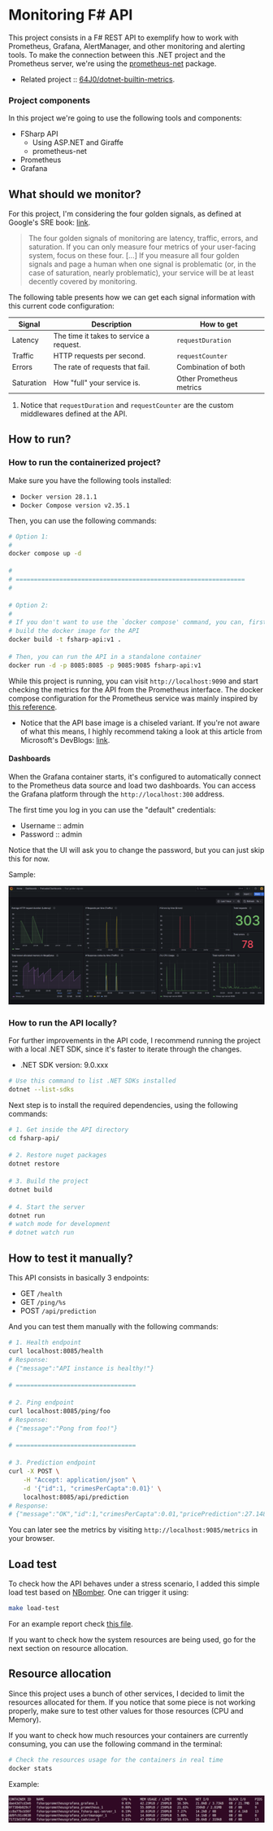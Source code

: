 # Monitoring F# API

This project consists in a F# REST API to exemplify how to work with Prometheus,
Grafana, AlertManager, and other monitoring and alerting tools. To make the
connection between this .NET project and the Prometheus server, we're using the
[prometheus-net](https://github.com/prometheus-net/prometheus-net) package.

+ Related project :: [64J0/dotnet-builtin-metrics](https://github.com/64J0/dotnet-builtin-metrics).

### Project components

In this project we're going to use the following tools and components:

* FSharp API
  * Using ASP.NET and Giraffe
  * prometheus-net
* Prometheus
* Grafana

## What should we monitor?

For this project, I'm considering the four golden signals, as defined at
Google's SRE book: [link](https://sre.google/sre-book/monitoring-distributed-systems/#xref_monitoring_golden-signals).

> The four golden signals of monitoring are latency, traffic, errors, and
> saturation. If you can only measure four metrics of your user-facing system,
> focus on these four. [...] If you measure all four golden signals and page a
> human when one signal is problematic (or, in the case of saturation, nearly
> problematic), your service will be at least decently covered by monitoring.

The following table presents how we can get each signal information with this
current code configuration:

| Signal     | Description                             | How to get               |
|------------|-----------------------------------------|--------------------------|
| Latency    | The time it takes to service a request. | `requestDuration`        |
| Traffic    | HTTP requests per second.               | `requestCounter`         |
| Errors     | The rate of requests that fail.         | Combination of both      |
| Saturation | How "full" your service is.             | Other Prometheus metrics |

1. Notice that `requestDuration` and `requestCounter` are the custom middlewares
   defined at the API.

## How to run?

### How to run the containerized project?

Make sure you have the following tools installed:

* `Docker version 28.1.1`
* `Docker Compose version v2.35.1`

Then, you can use the following commands:

```bash
# Option 1:
#
docker compose up -d

#
# ===============================================================
#

# Option 2:
#
# If you don't want to use the `docker compose' command, you can, first
# build the docker image for the API
docker build -t fsharp-api:v1 .

# Then, you can run the API in a standalone container
docker run -d -p 8085:8085 -p 9085:9085 fsharp-api:v1
```

While this project is running, you can visit `http://localhost:9090` and start
checking the metrics for the API from the Prometheus interface. The
docker compose configuration for the Prometheus service was mainly inspired by
[this reference](https://github.com/vegasbrianc/prometheus/blob/master/docker-compose.yml).

+ Notice that the API base image is a chiseled variant. If you're not aware of
  what this means, I highly recommend taking a look at this article from
  Microsoft's DevBlogs: [link](https://devblogs.microsoft.com/dotnet/announcing-dotnet-chiseled-containers/).

#### Dashboards

When the Grafana container starts, it's configured to automatically connect to
the Prometheus data source and load two dashboards. You can access the Grafana
platform through the `http://localhost:300` address.

The first time you log in you can use the "default" credentials:

- Username :: admin
- Password :: admin

Notice that the UI will ask you to change the password, but you can just skip
this for now.

Sample:

![Dashboard sample](./assets/sample-dashboard.png "Sample Grafana dashboard")

### How to run the API locally?

For further improvements in the API code, I recommend running the project with a
local .NET SDK, since it's faster to iterate through the changes.

* .NET SDK version: 9.0.xxx

```bash
# Use this command to list .NET SDKs installed
dotnet --list-sdks
```

Next step is to install the required dependencies, using the following commands:

```bash
# 1. Get inside the API directory
cd fsharp-api/

# 2. Restore nuget packages
dotnet restore

# 3. Build the project
dotnet build

# 4. Start the server
dotnet run
# watch mode for development
# dotnet watch run
```

## How to test it manually?

This API consists in basically 3 endpoints:

- GET `/health`
- GET `/ping/%s`
- POST `/api/prediction`

And you can test them manually with the following commands:

```bash
# 1. Health endpoint
curl localhost:8085/health
# Response:
# {"message":"API instance is healthy!"}

# =================================

# 2. Ping endpoint
curl localhost:8085/ping/foo
# Response:
# {"message":"Pong from foo!"}

# =================================

# 3. Prediction endpoint
curl -X POST \
    -H "Accept: application/json" \
    -d '{"id":1, "crimesPerCapta":0.01}' \
    localhost:8085/api/prediction
# Response:
# {"message":"OK","id":1,"crimesPerCapta":0.01,"pricePrediction":27.148331825982115}
```

You can later see the metrics by visiting `http://localhost:9085/metrics` in
your browser.

## Load test

To check how the API behaves under a stress scenario, I added this simple load
test based on [NBomber](https://nbomber.com/docs/getting-started/overview/). One
can trigger it using:

```bash
make load-test
```

For an example report check [this file](./reports/2025-06-01_22.35.12_session_d631a701/nbomber_report_2025-06-01--22-39-02.md).

If you want to check how the system resources are being used, go for the next
section on resource allocation.

## Resource allocation

Since this project uses a bunch of other services, I decided to limit the
resources allocated for them. If you notice that some piece is not working
properly, make sure to test other values for those resources (CPU and Memory).

If you want to check how much resources your containers are currently consuming,
you can use the following command in the terminal:

```bash
# Check the resources usage for the containers in real time
docker stats
```

Example:

![Example of container stats](./assets/container-stats.jpg "Image showing the resources stats of several containers running")
